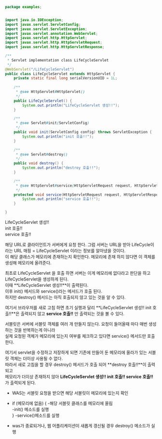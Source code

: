 ``` java 
package examples;


import java.io.IOException;
import javax.servlet.ServletConfig;
import javax.servlet.ServletException;
import javax.servlet.annotation.WebServlet;
import javax.servlet.http.HttpServlet;
import javax.servlet.http.HttpServletRequest;
import javax.servlet.http.HttpServletResponse;

/**
 * Servlet implementation class LifeCycleServlet
 */
@WebServlet("/LifeCycleServlet")
public class LifeCycleServlet extends HttpServlet {
	private static final long serialVersionUID = 1L;
       
    /**
     * @see HttpServlet#HttpServlet()
     */
    public LifeCycleServlet() {
        System.out.println("LifeCycleServlet 생성!!");
    }

	/**
	 * @see Servlet#init(ServletConfig)
	 */
	public void init(ServletConfig config) throws ServletException {
		System.out.println("init 호출!!");
	}

	/**
	 * @see Servlet#destroy()
	 */
	public void destroy() {
		System.out.println("destroy 호출!!");
	}

	/**
	 * @see HttpServlet#service(HttpServletRequest request, HttpServletResponse response)
	 */
	protected void service(HttpServletRequest request, HttpServletResponse response) throws ServletException, IOException {
		System.out.println("service 호출!!");
	}

}
```

LifeCycleServlet 생성!!  
init 호출!!  
service 호출!!  



해당 URL로 클라이언트가 서버에게 요청 한다. 그럼 서버는 URL을 받아 LifeCycle이라는 URL 매핑 = LifeCycleServlet 이라는 정보를 알아냈을 것이다.  
이 해당 클래스가 메모리에 존재하는지 확인한다. 메모리에 존재 하지 않다면 이 객체를 생성해 메모리에 올려준다.  

최초로 LifeCycleServlet 을 호출 하면 서버는 이게 메모리에 없다라고 판단을 하고 LifeCycleServlet을 생성하게 된다.   
이때 **LifeCycleServlet 생성!!**이 출력된다.  
이후 init() 메서드와 service()라는 메서드가 호출 된다.   
하지만 destroy() 메서드는 아직 호출되지 않고 있는 것을 알 수 있다.  

여기서 브라우저를 새로 고침 하면 초기 실행과 달리 **LifeCycleServlet 생성!! init 호출!!**은 출력되지 않고 **service 호출!!** 만 출력되는 것을 볼 수 있다.  


서블릿은 서버에 서블릿 객체를 여러 개 만들지 않는다. 요청이 들어올때 마다 매번 생성하는 것을 반복하는게 아니라  
실제 요청된 객체가 메모리에 있는지 여부를 체크하고 있다면 service() 메서드만 호출한다.  

여기서 servlet을 수정하고 저장하게 되면 기존에 만들어 둔 메모리에 올라가 있는 서블릿 객체는 더이상 사용될 수 없다.   
따라서 새로 고침을 할 경우 destroy() 메서드가 호출 되어 **destroy 호출!!**이 출력되고   
메모리가 더이상 존재하지 않아 **LifeCycleServlet 생성!! init 호출!! service 호출!!** 가 출력되게 된다.  



*	WAS는 서블릿 요청을 받으면 해당 서블릿이 메모리에 있는지 확인
*	if (메모리에 없음) {
	-해당 서블릿 클래스를 메모리에 올림  
	-init() 메소드를 실행  
	}
	-service()메소드를 실행
	
*	was가 종료되거나, 웹 어플리케이션이 새롭게 갱신될 경우 destroy() 메소드가 실행